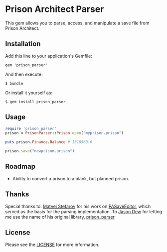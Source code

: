 # Prison Architect Parser

This gem allows you to parse, access, and manipulate a save file from Prison Architect.

## Installation

Add this line to your application's Gemfile:

    gem 'prison_parser'

And then execute:

    $ bundle

Or install it yourself as:

    $ gem install prison_parser

## Usage

```ruby
require 'prison_parser'
prison = PrisonParser::Prison.open("myprison.prison")

puts prison.Finance.Balance # 1318560.0

prison.save("newprison.prison")

```

## Roadmap

* Ability to convert a prison to a blank, but planned prison.

## Thanks
Special thanks to: [Matvei Stefarov](https://github.com/fragmer) for his work on [PASaveEditor](https://github.com/fragmer/PASaveEditor), which served as the basis for the parsing implementation. To [Jason Dew](https://github.com/jasondew) for letting me use the name of his original library, [prison_parser](https://github.com/jasondew/prison_parser)

## License
Please see the [LICENSE](https://github.com/webdestroya/prison_parser/LICENSE) for more information.